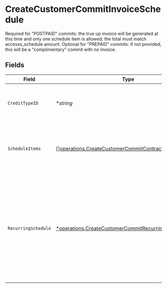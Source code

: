 # CreateCustomerCommitInvoiceSchedule

Required for "POSTPAID" commits: the true up invoice will be generated at this time and only one schedule item is allowed; the total must match accesss_schedule amount. Optional for "PREPAID" commits: if not provided, this will be a "complimentary" commit with no invoice.


## Fields

| Field                                                                                                                                                                             | Type                                                                                                                                                                              | Required                                                                                                                                                                          | Description                                                                                                                                                                       |
| --------------------------------------------------------------------------------------------------------------------------------------------------------------------------------- | --------------------------------------------------------------------------------------------------------------------------------------------------------------------------------- | --------------------------------------------------------------------------------------------------------------------------------------------------------------------------------- | --------------------------------------------------------------------------------------------------------------------------------------------------------------------------------- |
| `CreditTypeID`                                                                                                                                                                    | **string*                                                                                                                                                                         | :heavy_minus_sign:                                                                                                                                                                | Defaults to USD if not passed. Only USD is supported at this time.                                                                                                                |
| `ScheduleItems`                                                                                                                                                                   | [][operations.CreateCustomerCommitContractsScheduleItems](../../models/operations/createcustomercommitcontractsscheduleitems.md)                                                  | :heavy_minus_sign:                                                                                                                                                                | Either provide amount or provide both unit_price and quantity.                                                                                                                    |
| `RecurringSchedule`                                                                                                                                                               | [*operations.CreateCustomerCommitRecurringSchedule](../../models/operations/createcustomercommitrecurringschedule.md)                                                             | :heavy_minus_sign:                                                                                                                                                                | Enter the unit price and quantity for the charge or instead only send the amount. If amount is sent, the unit price is assumed to be the amount and quantity is inferred to be 1. |